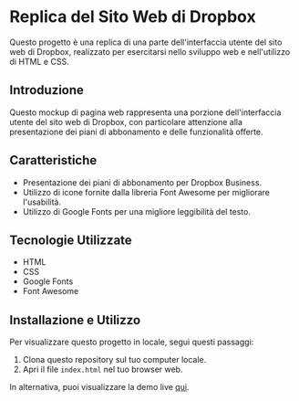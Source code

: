 # Replica del Sito Web di Dropbox

Questo progetto è una replica di una parte dell'interfaccia utente del sito web di Dropbox, realizzato per esercitarsi nello sviluppo web e nell'utilizzo di HTML e CSS.

## Introduzione

Questo mockup di pagina web rappresenta una porzione dell'interfaccia utente del sito web di Dropbox, con particolare attenzione alla presentazione dei piani di abbonamento e delle funzionalità offerte.

## Caratteristiche

- Presentazione dei piani di abbonamento per Dropbox Business.
- Utilizzo di icone fornite dalla libreria Font Awesome per migliorare l'usabilità.
- Utilizzo di Google Fonts per una migliore leggibilità del testo.

## Tecnologie Utilizzate

- HTML
- CSS
- Google Fonts
- Font Awesome

## Installazione e Utilizzo

Per visualizzare questo progetto in locale, segui questi passaggi:

1. Clona questo repository sul tuo computer locale.
2. Apri il file `index.html` nel tuo browser web.

In alternativa, puoi visualizzare la demo live [qui](https://caldatoluca.github.io./dropbox/).
